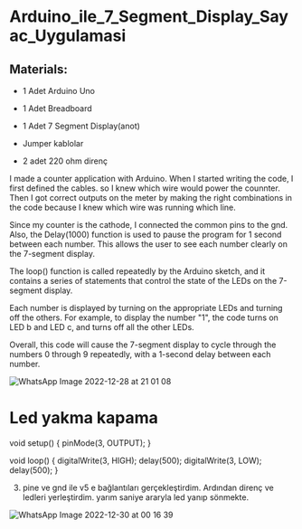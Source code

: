 # Arduino_ile_7_Segment_Display_Sayac_Uygulamasi

## Materials:

* 1 Adet Arduino Uno

* 1 Adet Breadboard

* 1 Adet 7 Segment Display(anot)

* Jumper kablolar

* 2 adet 220 ohm direnç


I made a counter application with Arduino. When I started writing the code, I first defined the cables. so I knew which wire would power the counnter. Then I got correct outputs on the meter by making the right combinations in the code because I knew which wire was running which line.

Since my counter is the cathode, I connected the common pins to the gnd. Also, the Delay(1000) function is used to pause the program for 1 second between each number. This allows the user to see each number clearly on the 7-segment display. 

The loop() function is called repeatedly by the Arduino sketch, and it contains a series of statements that control the state of the LEDs on the 7-segment display.

Each number is displayed by turning on the appropriate LEDs and turning off the others. For example, to display the number "1", the code turns on LED b and LED c, and turns off all the other LEDs.

Overall, this code will cause the 7-segment display to cycle through the numbers 0 through 9 repeatedly, with a 1-second delay between each number.

![WhatsApp Image 2022-12-28 at 21 01 08](https://user-images.githubusercontent.com/74204825/209860066-4a2e06e7-f95e-4534-90b1-eda22b74018e.jpeg)

# Led yakma kapama

void setup() {
  pinMode(3, OUTPUT);
}

void loop() {
  digitalWrite(3, HIGH);
  delay(500); 
  digitalWrite(3, LOW);
  delay(500); 
}

3. pine ve gnd ile v5 e bağlantıları gerçekleştirdim. Ardından direnç ve ledleri yerleştirdim.
yarım saniye araryla led yanıp sönmekte.


![WhatsApp Image 2022-12-30 at 00 16 39](https://user-images.githubusercontent.com/74204825/210012424-7e24787e-31e9-46cb-9d14-0af8a36a96ec.jpeg)



